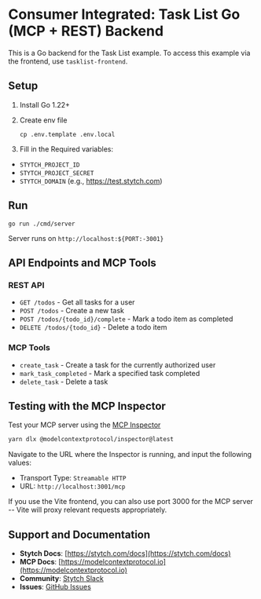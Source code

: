 # Consumer Integrated: Task List Go (MCP + REST) Backend

This is a Go backend for the Task List example.
To access this example via the frontend, use `tasklist-frontend`.

## Setup

1. Install Go 1.22+
2. Create env file

   ```
   cp .env.template .env.local
   ```

3. Fill in the Required variables:

- `STYTCH_PROJECT_ID`
- `STYTCH_PROJECT_SECRET`
- `STYTCH_DOMAIN` (e.g., https://test.stytch.com)

## Run

```
go run ./cmd/server
```

Server runs on `http://localhost:${PORT:-3001}`

## API Endpoints and MCP Tools

### REST API

- `GET /todos` - Get all tasks for a user
- `POST /todos` - Create a new task
- `POST /todos/{todo_id}/complete` - Mark a todo item as completed
- `DELETE /todos/{todo_id}` - Delete a todo item

### MCP Tools

- `create_task` - Create a task for the currently authorized user
- `mark_task_completed` - Mark a specified task completed
- `delete_task` - Delete a task

## Testing with the MCP Inspector

Test your MCP server using the [MCP Inspector](https://modelcontextprotocol.io/docs/tools/inspector)

```bash
yarn dlx @modelcontextprotocol/inspector@latest
```

Navigate to the URL where the Inspector is running, and input the following values:

- Transport Type: `Streamable HTTP`
- URL: `http://localhost:3001/mcp`

If you use the Vite frontend, you can also use port 3000 for the MCP server -- Vite will proxy relevant requests appropriately.

## Support and Documentation

- **Stytch Docs**: [https://stytch.com/docs](https://stytch.com/docs)
- **MCP Docs**: [https://modelcontextprotocol.io](https://modelcontextprotocol.io)
- **Community**: [Stytch Slack](https://stytch.com/docs/resources/support/overview)
- **Issues**: [GitHub Issues](https://github.com/stytchauth/mcp-examples/issues)
